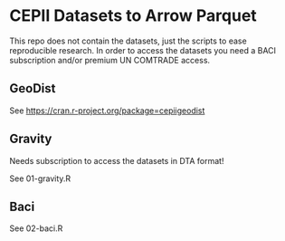 # CEPII Datasets to Arrow Parquet

This repo does not contain the datasets, just the scripts to ease reproducible research. In order to access the datasets you need a BACI subscription and/or premium UN COMTRADE access.

## GeoDist

See https://cran.r-project.org/package=cepiigeodist

## Gravity

Needs subscription to access the datasets in DTA format!

See 01-gravity.R

## Baci

See 02-baci.R
